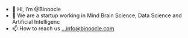 - 👋 Hi, I’m @Binoocle
- 👀 We are a startup working in Mind Brain Science, Data Science and Artificial Intelligenc
- 📫 How to reach us ...info@binoocle.com

<!---
Binoocle/Binoocle is a ✨ special ✨ repository because its `README.md` (this file) appears on your GitHub profile.
You can click the Preview link to take a look at your changes.
--->
